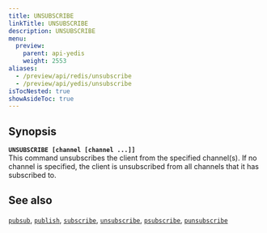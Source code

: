 ```yaml
---
title: UNSUBSCRIBE
linkTitle: UNSUBSCRIBE
description: UNSUBSCRIBE
menu:
  preview:
    parent: api-yedis
    weight: 2553
aliases:
  - /preview/api/redis/unsubscribe
  - /preview/api/yedis/unsubscribe
isTocNested: true
showAsideToc: true
---
```


## Synopsis

<b>`UNSUBSCRIBE [channel [channel ...]]`</b><br>
This command unsubscribes the client from the specified channel(s).
 If no channel is specified, the client is unsubscribed from all channels that it has subscribed to.

## See also

[`pubsub`](../pubsub/),
[`publish`](../publish/),
[`subscribe`](../subscribe/),
[`unsubscribe`](../unsubscribe/),
[`psubscribe`](../psubscribe/),
[`punsubscribe`](../punsubscribe/)
